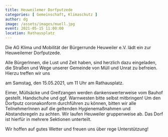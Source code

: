 ```yaml
---
title: Heuweilemer Dorfputzede
categories: [ Gemeinschaft, Klimaschutz ]
author: dg
image: /assets/images/muell.jpg
event: 2021-05-15 11:00:00
location: Rathausplatz
---
```

Die AG Klima und Mobilität der Bürgerrunde Heuweiler e.V. lädt ein zur Heuweilemer Dorfputzede.

Alle BürgerInnen, die Lust und Zeit haben, sind herzlich dazu eingeladen, die Straßen und Wege unserer Gemeinde von Müll und Unrat zu befreien. Hierzu treffen wir uns 

am Samstag, den 15.05.2021, um 11 Uhr am Rathausplatz.

Eimer, Müllsäcke und Greifzangen werden dankenswerterweise vom Bauhof gestellt. Handschuhe und ggf. Warnwesten bitte selbst mitbringen! Um den Dorfputz coronakonform durchführen zu können, bitten wir alle TeilnehmerInnen auf die geltenden Hygienemaßnahmen und Abstandsregeln zu achten. Wir laufen Heuweiler gruppenweise ab. Das Dorf ist hierfür in mehrere Sektionen unterteilt.  

Wir hoffen auf gutes Wetter und freuen uns über rege Unterstützung!